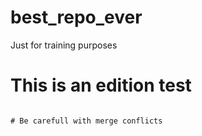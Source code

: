 # best_repo_ever
Just for training purposes
# This is an edition test
``` You sure about this?

# Be carefull with merge conflicts